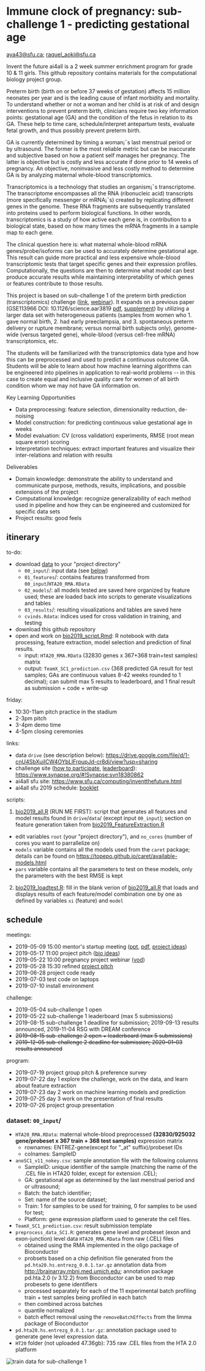 # Immune clock of pregnancy: sub-challenge 1 - predicting gestational age

aya43@sfu.ca; raquel_aoki@sfu.ca

Invent the future ai4all is a 2 week summer enrichment program for grade 10 & 11 girls. This github repository contains materials for the computational biology project group.

Preterm birth (birth on or before 37 weeks of gestation) affects 15 million neonates per year and is the leading cause of infant morbidity and mortality. To understand whether or not a woman and her child is at risk of and design interventions to prevent preterm birth, clinicians require two key information points: gestational age (GA) and the condition of the fetus in relation to its GA. These help to time care, schedule/interpret antepartum tests, evaluate fetal growth, and thus possibly prevent preterm birth. 

GA is currently determined by timing a woman¡¯s last menstrual period or by ultrasound. The former is the most reliable metric but can be inaccurate and subjective based on how a patient self manages her pregnancy. The latter is objective but is costly and less accurate if done prior to 14 weeks of pregnancy. An objective, noninvasive and less costly method to determine GA is by analyzing maternal whole-blood transcriptomics.

Transcriptomics is a technology that studies an organism¡¯s transcriptome. The transcriptome encompasses all the RNA (ribonucleic acid) transcripts (more specifically messenger or mRNA¡¯s) created by replicating different genes in the genome. These RNA fragments are subsequently translated into proteins used to perform biological functions. In other words, transcriptomics is a study of how active each gene is, in contribution to a biological state, based on how many times the mRNA fragments in a sample map to each gene.

The clinical question here is: what maternal whole-blood mRNA genes/probe/isoforms can be used to accurately determine gestational age. This result can guide more practical and less expensive whole-blood transcriptomic tests that target specific genes and their expression profiles. Computationally, the questions are then to determine what model can best produce accurate results while maintaining interpretability of which genes or features contribute to those results.

This project is based on sub-challenge 1 of the preterm birth prediction (transcriptomics) challenge ([link](https://www.synapse.org/#!Synapse:syn18380862), [webinar](https://drive.google.com/file/d/1O1ESxtGLoKHPRJI9HIY5SSNNUBKrlUx-/view?usp=sharing)). It expands on a previous paper (GSE113966 DOI: 10.1126/science.aar3819 [pdf](GSE113966.pdf), [supplement](GSE113966_supp.pdf)) by utilizing a larger data set with heterogeneous patients (samples from women who 1. gave normal birth, 2. had early preeclampsia, and 3. spontaneous preterm delivery or rupture membrane; versus normal birth subjects only), genome-wide (versus targeted gene), whole-blood (versus cell-free mRNA) transcriptomics, etc.

The students will be familiarized with the transcriptomics data type and how this can be preprocessed and used to predict a continuous outcome GA. Students will be able to learn about how machine learning algorithms can be engineered into pipelines in application to real-world problems -- in this case to create equal and inclusive quality care for women of all birth condition whom we may not have GA information on.

Key Learning Opportunities
- Data preprocessing: feature selection, dimensionality reduction, de-noising
- Model construction: for predicting continuous value gestational age in weeks
- Model evaluation: CV (cross validation) experiments, RMSE (root mean square error) scoring
- Interpretation techniques: extract important features and visualize their inter-relations and relation with results

Deliverables
- Domain knowledge: demonstrate the ability to understand and communicate purpose, methods, results, implications, and possible extensions of the project
- Computational knowledge: recognize generalizability of each method used in pipeline and how they can be engineered and customized for specific data sets
- Project results: good feels


## itinerary

to-do:
- download [data](https://drive.google.com/file/d/1-cnU4SbXujICW4OYbLlFrpupJd-cr8dj/view?usp=sharing) to your "project directory"
  - `00_input`/: input data (see [below](#00_input))
  - `01_features`/: contains features transformed from `00_input`/`HTA20_RMA.RData`
  - `02_models`/: all models tested are saved here organized by feature used; these are loaded back into scripts to generate visualizations and tables
  - `03_results`/: resulting visualizations and tables are saved here
  - `cvinds.Rdata`: indices used for cross validation in training, and testing
- download this github repository
- open and work on [bio2019_script.Rmd](bio2019_script.Rmd): R notebook with data processing, feature extraction, model selection and prediction of final results.
  - input: `HTA20_RMA.RData` (32830 genes x 367+368 train+test samples) matrix
  - output: `TeamX_SC1_prediction.csv` (368 predicted GA result for test samples; GAs are continuous values 8-42 weeks rounded to 1 decimal); can submit max 5 results to leaderboard, and 1 final result as submission + code + write-up

friday:
- 10:30-11am pitch practice in the stadium
- 2-3pm pitch
- 3-4pm demo time
- 4-5pm closing ceremonies

links:
- data `drive` (see description below): https://drive.google.com/file/d/1-cnU4SbXujICW4OYbLlFrpupJd-cr8dj/view?usp=sharing
- challenge site ([how to participate](https://www.synapse.org/#!Synapse:syn18380862/wiki/590487), [leaderboard](https://www.synapse.org/#!Synapse:syn18380862/wiki/590488)): https://www.synapse.org/#!Synapse:syn18380862
- ai4all sfu site: https://www.sfu.ca/computing/inventthefuture.html
- ai4all sfu 2019 schedule: [booklet](2019_ITF_Booklet_Digital-8_6421.pdf)

scripts:
1. [bio2019_all.R](bio2019_all.R) (RUN ME FIRST): script that generates all features and model results found in `drive`/`data`/ (except input `00_input`); section on feature generation taken from [bio2019_FeatureExtraction.R](bio2019_FeatureExtraction.R)
  - edit variables `root` (your "project directory"), and `no_cores` (number of cores you want to parrallelize on)
  - `models` variable contains all the models used from the `caret` package; details can be found on https://topepo.github.io/caret/available-models.html
  - `pars` variable contains all the parameters to test on these models, only the parameters with the best RMSE is kept
2. [bio2019_loadtest.R](bio2019_loadtest.R): fill in the blank verion of [bio2019_all.R](bio2019_all.R) that loads and displays results of each feature/model combination one by one as defined by variables `xi` (feature) and `model`



## schedule

meetings:
- 2019-05-09 15:00 mentor's startup meeting ([ppt](ITF2019-MentorWelcome.pptx), 
[pdf](ITF2019-MentorWelcome.pdf), [project ideas](https://sfu-db.github.io/bigdata-cmpt733/final-project-sp19.html))
- 2019-05-17 11:00 project pitch ([bio ideas](https://docs.google.com/document/d/1v7Q5Cw732rBZHirZqWpQawUZO749UbMYdlv1ElbI2ZI/edit?usp=sharing))
- 2019-05-22 10:00 pregnancy project webinar ([vod](https://drive.google.com/file/d/1O1ESxtGLoKHPRJI9HIY5SSNNUBKrlUx-/view?usp=sharing))
- 2019-05-28 15:30 refined [project pitch](https://docs.google.com/document/d/1Co6ZALQjFdeEKPGSlvAxB0TqsAt0ZTLrqT8J77VPp2o/edit)
- 2019-06-28 project code ready
- 2019-07-03 test code on laptops
- 2019-07-10 install environment

challenge:
- 2019-05-04 sub-challenge 1 open
- 2019-05-22 sub-challenge 1 leaderboard (max 5 submissions)
- 2019-08-15 sub-challenge 1 deadline for submission; 2019-09-13 results announced, 2019-11-04 RSG with DREAM conference
- ~~2019-08-15 sub-challenge 2 open + leaderboard (max 5 submissions)~~
- ~~2019-12-05 sub-challenge 2 deadline for submission; 2020-01-03 results announced~~

program:
- 2019-07-19 project group pitch & preference survey
- 2019-07-22 day 1 explore the challenge, work on the data, and learn about feature extraction 
- 2019-07-23 day 2 work on machine learning models and prediction 
- 2019-07-25 day 3 work on the presentation of final results
- 2019-07-26 project group presentation


### dataset: `00_input`/
- `HTA20_RMA.RData`: maternal whole-blood preprocessed **(32830/925032 gene/probeset x 367 train + 368 test samples)** expression matrix
  - rownames: ENTREZ-gene(except for "_at" suffix)/probeset IDs
  - colnames: SampleID
- `anoSC1_v11_nokey.csv`: sample annotation file with the following columns
  - SampleID: unique identifier of the sample (matching the name of the .CEL file in HTA20 folder, except for extension .CEL);
  - GA: gestational age as determined by the last menstrual period and or ultrasound; 
  - Batch: the batch identifier; 
  - Set: name of the source dataset; 
  - Train: 1 for samples to be used for training, 0 for samples to be used for test; 
  - Platform: gene expression platform used to generate the cell files.
- `TeamX_SC1_prediction.csv`: result submission template
- `preprocess_data_SC1.R`: generates gene level and probeset (exon and exon-junction) level data `HTA20_RMA.RData` from raw (.CEL) files
  - obtained using the RMA implemented in the oligo package of Bioconductor
  - probsets based on a chip definition file generated from the `pd.hta20.hs.entrezg_0.0.1.tar.gz` annotation data from http://brainarray.mbni.med.umich.edu; annotation package pd.hta.2.0 (v 3.12.2) from Bioconductor can be used to map probesets to gene identifiers
  - processed separately for each of the 11 experimental batch profiling train + test samples being profiled in each batch
  - then combined across batches 
  - quantile normalized
  - batch effect removal using the `removeBatchEffects` from the limma package of Bioconductor
- `pd.hta20.hs.entrezg_0.0.1.tar.gz`: annotation package used to generate gene level expression data.
- `HT20` folder (not uploaded 47.36gb): 735 raw .CEL files from the HTA 2.0 platform

![train data for sub-challenge 1](sc1_train.PNG)





